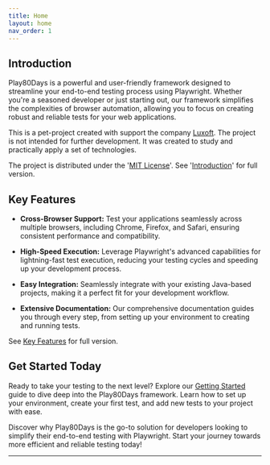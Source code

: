 ```yaml
---
title: Home
layout: home
nav_order: 1
---
```

## Introduction
Play80Days is a powerful and user-friendly framework designed to streamline your end-to-end testing process using Playwright. Whether you're a seasoned developer or just starting out, our framework simplifies the complexities of browser automation, allowing you to focus on creating robust and reliable tests for your web applications.

This is a pet-project created with support the company [Luxoft]. The project is not intended for further development. It was created to study and practically apply a set of technologies.

The project is distributed under the '[MIT License]'. See '[Introduction]' for full version.

## Key Features
- **Cross-Browser Support:** Test your applications seamlessly across multiple browsers, including Chrome, Firefox, and Safari, ensuring consistent performance and compatibility.

- **High-Speed Execution:** Leverage Playwright's advanced capabilities for lightning-fast test execution, reducing your testing cycles and speeding up your development process.

- **Easy Integration:** Seamlessly integrate with your existing Java-based projects, making it a perfect fit for your development workflow.
 
- **Extensive Documentation:** Our comprehensive documentation guides you through every step, from setting up your environment to creating and running tests.

See [Key Features] for full version.

## Get Started Today
Ready to take your testing to the next level? Explore our [Getting Started](/getting-started) guide to dive deep into the Play80Days framework. Learn how to set up your environment, create your first test, and add new tests to your project with ease.

Discover why Play80Days is the go-to solution for developers looking to simplify their end-to-end testing with Playwright. Start your journey towards more efficient and reliable testing today!


----

[80days.me]: https://app.eightydays.me/

[Resources / Tools / Technologies]: resources-tools/

[Luxoft]: https://www.luxoft.com/

[MIT License]: https://github.com/pskrebnev/play80days/blob/main/LICENSE

[Introduction]: howtostart/introduction/

[Key Features]: howtostart/key-features/
